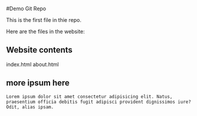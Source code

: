#Demo Git Repo

This is the first file in thie repo. 

Here are the files in the website:

## Website contents 

index.html
about.html

## more ipsum here

    Lorem ipsum dolor sit amet consectetur adipisicing elit. Natus, praesentium officia debitis fugit adipisci provident dignissimos iure? Odit, alias ipsam.

